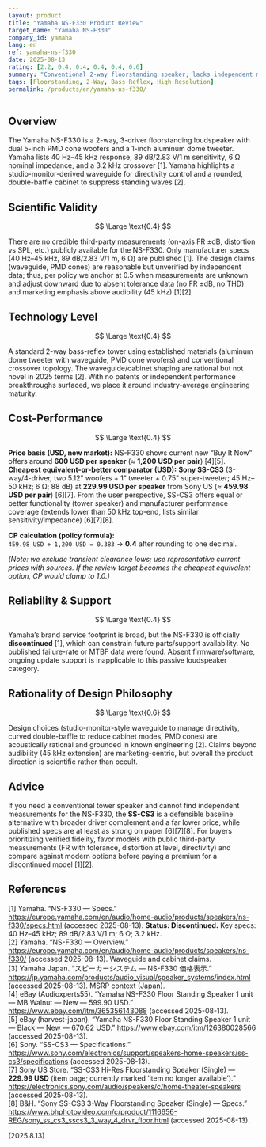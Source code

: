 ```yaml
---
layout: product
title: "Yamaha NS-F330 Product Review"
target_name: "Yamaha NS-F330"
company_id: yamaha
lang: en
ref: yamaha-ns-f330
date: 2025-08-13
rating: [2.2, 0.4, 0.4, 0.4, 0.4, 0.6]
summary: "Conventional 2-way floorstanding speaker; lacks independent measurements and is now discontinued, yielding middling scientific validity and cost-performance versus cheaper 3-way alternatives"
tags: [Floorstanding, 2-Way, Bass-Reflex, High-Resolution]
permalink: /products/en/yamaha-ns-f330/
---
```


## Overview

The Yamaha NS-F330 is a 2-way, 3-driver floorstanding loudspeaker with dual 5-inch PMD cone woofers and a 1-inch aluminum dome tweeter. Yamaha lists 40 Hz–45 kHz response, 89 dB/2.83 V/1 m sensitivity, 6 Ω nominal impedance, and a 3.2 kHz crossover [1]. Yamaha highlights a studio-monitor-derived waveguide for directivity control and a rounded, double-baffle cabinet to suppress standing waves [2].

## Scientific Validity

$$ \Large \text{0.4} $$

There are no credible third-party measurements (on-axis FR ±dB, distortion vs SPL, etc.) publicly available for the NS-F330. Only manufacturer specs (40 Hz–45 kHz, 89 dB/2.83 V/1 m, 6 Ω) are published [1]. The design claims (waveguide, PMD cones) are reasonable but unverified by independent data; thus, per policy we anchor at 0.5 when measurements are unknown and adjust downward due to absent tolerance data (no FR ±dB, no THD) and marketing emphasis above audibility (45 kHz) [1][2].

## Technology Level

$$ \Large \text{0.4} $$

A standard 2-way bass-reflex tower using established materials (aluminum dome tweeter with waveguide, PMD cone woofers) and conventional crossover topology. The waveguide/cabinet shaping are rational but not novel in 2025 terms [2]. With no patents or independent performance breakthroughs surfaced, we place it around industry-average engineering maturity.

## Cost-Performance

$$ \Large \text{0.4} $$

**Price basis (USD, new market):** NS-F330 shows current new “Buy It Now” offers around **600 USD per speaker** (≈ **1,200 USD per pair**) [4][5].  
**Cheapest equivalent-or-better comparator (USD):** **Sony SS-CS3** (3-way/4-driver, two 5.12" woofers + 1" tweeter + 0.75" super-tweeter; 45 Hz–50 kHz; 6 Ω; 88 dB) at **229.99 USD per speaker** from Sony US (≈ **459.98 USD per pair**) [6][7]. From the user perspective, SS-CS3 offers equal or better functionality (tower speaker) and manufacturer performance coverage (extends lower than 50 kHz top-end, lists similar sensitivity/impedance) [6][7][8].

**CP calculation (policy formula):**  
`459.98 USD ÷ 1,200 USD = 0.383` → **0.4** after rounding to one decimal.

*(Note: we exclude transient clearance lows; use representative current prices with sources. If the review target becomes the cheapest equivalent option, CP would clamp to 1.0.)*

## Reliability & Support

$$ \Large \text{0.4} $$

Yamaha’s brand service footprint is broad, but the NS-F330 is officially **discontinued** [1], which can constrain future parts/support availability. No published failure-rate or MTBF data were found. Absent firmware/software, ongoing update support is inapplicable to this passive loudspeaker category.

## Rationality of Design Philosophy

$$ \Large \text{0.6} $$

Design choices (studio-monitor-style waveguide to manage directivity, curved double-baffle to reduce cabinet modes, PMD cones) are acoustically rational and grounded in known engineering [2]. Claims beyond audibility (45 kHz extension) are marketing-centric, but overall the product direction is scientific rather than occult.

## Advice

If you need a conventional tower speaker and cannot find independent measurements for the NS-F330, the **SS-CS3** is a defensible baseline alternative with broader driver complement and a far lower price, while published specs are at least as strong on paper [6][7][8]. For buyers prioritizing verified fidelity, favor models with public third-party measurements (FR with tolerance, distortion at level, directivity) and compare against modern options before paying a premium for a discontinued model [1][2].

## References

[1] Yamaha. “NS-F330 — Specs.” https://europe.yamaha.com/en/audio/home-audio/products/speakers/ns-f330/specs.html (accessed 2025-08-13). **Status: Discontinued.** Key specs: 40 Hz–45 kHz; 89 dB/2.83 V/1 m; 6 Ω; 3.2 kHz.  
[2] Yamaha. “NS-F330 — Overview.” https://europe.yamaha.com/en/audio/home-audio/products/speakers/ns-f330/ (accessed 2025-08-13). Waveguide and cabinet claims.  
[3] Yamaha Japan. “スピーカーシステム — NS-F330 価格表示.” https://jp.yamaha.com/products/audio_visual/speaker_systems/index.html (accessed 2025-08-13). MSRP context (Japan).  
[4] eBay (Audioxperts55). “Yamaha NS-F330 Floor Standing Speaker 1 unit — MB Walnut — New — 599.90 USD.” https://www.ebay.com/itm/365356143088 (accessed 2025-08-13).  
[5] eBay (harvest-japan). “Yamaha NS-F330 Floor Standing Speaker 1 unit — Black — New — 670.62 USD.” https://www.ebay.com/itm/126380028566 (accessed 2025-08-13).  
[6] Sony. “SS-CS3 — Specifications.” https://www.sony.com/electronics/support/speakers-home-speakers/ss-cs3/specifications (accessed 2025-08-13).  
[7] Sony US Store. “SS-CS3 Hi-Res Floorstanding Speaker (Single) — **229.99 USD** (item page; currently marked ‘item no longer available’).” https://electronics.sony.com/audio/speakers/c/home-theater-speakers (accessed 2025-08-13).  
[8] B&H. “Sony SS-CS3 3-Way Floorstanding Speaker (Single) — Specs.” https://www.bhphotovideo.com/c/product/1116656-REG/sony_ss_cs3_sscs3_3_way_4_drvr_floor.html (accessed 2025-08-13).

(2025.8.13)

